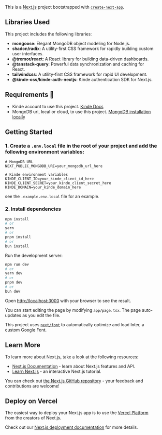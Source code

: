 This is a [Next.js](https://nextjs.org/) project bootstrapped with [`create-next-app`](https://github.com/vercel/next.js/tree/canary/packages/create-next-app).

## Libraries Used

This project includes the following libraries:

- **mongoose**: Elegant MongoDB object modeling for Node.js.
- **shadcn/radix**: A utility-first CSS framework for rapidly building custom user interfaces.
- **@tremor/react**: A React library for building data-driven dashboards.
- **@tanstack-query**: Powerful data synchronization and caching for React.
- **tailwindcss**: A utility-first CSS framework for rapid UI development.
- **@kinde-oss/kinde-auth-nextjs**: Kinde authentication SDK for Next.js.

## Requirements 🚨

- Kinde account to use this project. [Kinde Docs](https://docs.kinde.com/developer-tools/sdks/backend/nextjs-sdk/)
- MongoDB url, local or cloud, to use this project. [MongoDB installation locally](https://www.mongodb.com/docs/manual/installation/)

## Getting Started

### 1. Create a `.env.local` file in the root of your project and add the following environment variables:

```env
# MongoDB URL
NEXT_PUBLIC_MONGODB_URI=your_mongodb_url_here

# Kinde environment variables
KINDE_CLIENT_ID=your_kinde_client_id_here
KINDE_CLIENT_SECRET=your_kinde_client_secret_here
KINDE_DOMAIN=your_kinde_domain_here
```

see the `.example.env.local` file for an example.

### 2. Install dependencies

```bash
npm install
# or
yarn
# or
pnpm install
# or
bun install
```

Run the development server:

```bash
npm run dev
# or
yarn dev
# or
pnpm dev
# or
bun dev
```

Open [http://localhost:3000](http://localhost:3000) with your browser to see the result.

You can start editing the page by modifying `app/page.tsx`. The page auto-updates as you edit the file.

This project uses [`next/font`](https://nextjs.org/docs/basic-features/font-optimization) to automatically optimize and load Inter, a custom Google Font.

## Learn More

To learn more about Next.js, take a look at the following resources:

- [Next.js Documentation](https://nextjs.org/docs) - learn about Next.js features and API.
- [Learn Next.js](https://nextjs.org/learn) - an interactive Next.js tutorial.

You can check out [the Next.js GitHub repository](https://github.com/vercel/next.js/) - your feedback and contributions are welcome!

## Deploy on Vercel

The easiest way to deploy your Next.js app is to use the [Vercel Platform](https://vercel.com/new?utm_medium=default-template&filter=next.js&utm_source=create-next-app&utm_campaign=create-next-app-readme) from the creators of Next.js.

Check out our [Next.js deployment documentation](https://nextjs.org/docs/deployment) for more details.
